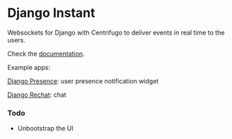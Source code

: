 # Django Instant

Websockets for Django with Centrifugo to deliver events in real time to the users.

Check the [documentation](http://django-instant.readthedocs.io/en/latest/).

Example apps: 

[Django Presence](https://github.com/synw/django-presence): user presence notification widget

[Django Rechat](https://github.com/synw/django-rechat): chat

### Todo

- Unbootstrap the UI